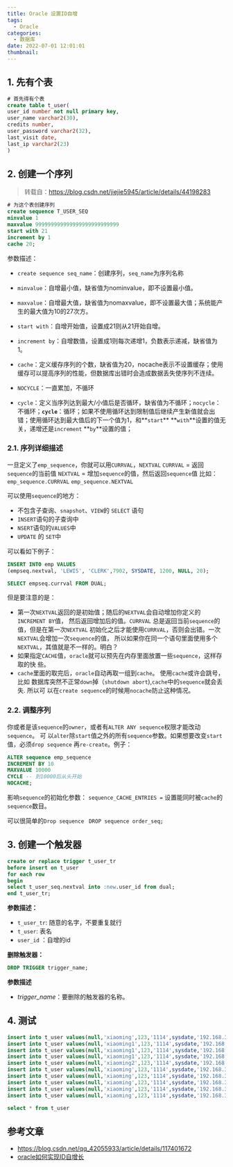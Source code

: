 ```yaml
---
title: Oracle 设置ID自增
tags:
  - Oracle
categories:
  - 数据库
date: 2022-07-01 12:01:01
thumbnail:
---
```


## 1. 先有个表

```sql
# 首先得有个表
create table t_user(
user_id number not null primary key,
user_name varchar2(30),
credits number,
user_password varchar2(32),
last_visit date,
last_ip varchar2(23)
)
```

## 2. 创建一个序列

> 转载自：https://blog.csdn.net/jiejie5945/article/details/44198283

```sql
# 为这个表创建序列
create sequence T_USER_SEQ
minvalue 1
maxvalue 999999999999999999999999999
start with 21
increment by 1
cache 20;
```

参数描述：

- `create sequence seq_name`：创建序列，`seq_name`为序列名称

- `minvalue`：自增最小值，缺省值为nominvalue，即不设置最小值。

- `maxvalue`：自增最大值，缺省值为nomaxvalue，即不设置最大值；系统能产生的最大值为10的27次方。

- `start with`：自增开始值，设置成21则从21开始自增。

- `increment by`：自增数值，设置成1则每次递增1，负数表示递减，缺省值为1。

- `cache`：定义缓存序列的个数，缺省值为20，nocache表示不设置缓存；使用缓存可以提高序列的性能，但数据库出错时会造成数据丢失使序列不连续。

- `NOCYCLE`：一直累加，不循环
- `cycle`：定义当序列达到最大/小值后是否循环，缺省值为不循环；`nocycle`：不循环；**`cycle`**：循环；如果不使用循环达到限制值后继续产生新值就会出错；使用循环达到最大值后的下一个值为1，和**`start`** **`with`**设置的值无关，递增还是`increment` **`by`**设置的值；

### 2.1. 序列详细描述

一旦定义了`emp_sequence`，你就可以用`CURRVAL`，`NEXTVAL`
`CURRVAL` = 返回`sequence`的当前值
`NEXTVAL` = 增加`sequence`的值，然后返回`sequence`值
比如：
`emp_sequence.CURRVAL`
`emp_sequence.NEXTVAL`

可以使用`sequence`的地方：

- 不包含子查询、`snapshot`、`VIEW`的 `SELECT` 语句
- `INSERT`语句的子查询中
- `NSERT`语句的`VALUES`中
- `UPDATE` 的 `SET`中

可以看如下例子： 

```sql
INSERT INTO emp VALUES
(empseq.nextval, 'LEWIS', 'CLERK',7902, SYSDATE, 1200, NULL, 20); 

SELECT empseq.currval FROM DUAL; 
```

但是要注意的是： 

- 第一次`NEXTVAL`返回的是初始值；随后的`NEXTVAL`会自动增加你定义的`INCREMENT BY`值，
  然后返回增加后的值。`CURRVAL` 总是返回当前`sequence`的值，但是在第一次`NEXTVAL`
  初始化之后才能使用`CURRVAL`，否则会出错。一次`NEXTVAL`会增加一次`sequence`的值，
  所以如果你在同一个语句里面使用多个`NEXTVAL`，其值就是不一样的。明白？ 
- 如果指定`CACHE`值，`oracle`就可以预先在内存里面放置一些`sequence`，这样存取的快
  些。
- `cache`里面的取完后，`oracle`自动再取一组到`cache`。 使用`cache`或许会跳号， 比如
  数据库突然不正常`down`掉（`shutdown abort`),`cache`中的`sequence`就会丢失. 所以可
  以在`create sequence`的时候用`nocache`防止这种情况。 

### 2.2. 调整序列

你或者是该`sequence`的`owner`，或者有`ALTER ANY sequence`权限才能改动`sequence`。 可
以`alter`除`start`值之外的所有`sequence`参数。如果想要改变`start`值，必须`drop sequence`
再`re-create`。例子：

```sql
ALTER sequence emp_sequence
INCREMENT BY 10
MAXVALUE 10000
CYCLE -- 到10000后从头开始
NOCACHE;
```

影响`sequence`的初始化参数： 
`sequence_CACHE_ENTRIES =`
设置能同时被`cache`的`sequence`数目。 

可以很简单的`Drop sequence `
`DROP sequence order_seq; `

## 3.  创建一个触发器

```sql
create or replace trigger t_user_tr
before insert on t_user
for each row
begin
select t_user_seq.nextval into :new.user_id from dual;
end t_user_tr;
```

**参数描述：**

- `t_user_tr`: 随意的名字，不要重复就行
- `t_user`: 表名
- `user_id` ：自增的id

**删除触发器：**

```sql
DROP TRIGGER trigger_name;
```

**参数描述**

- *trigger_name*：要删除的触发器的名称。

## 4. 测试

```sql
insert into t_user values(null,'xiaoming',123,'1114',sysdate,'192.168.37.132');
insert into t_user values(null,'xiaoming1',123,'1114',sysdate,'192.168.37.132');
insert into t_user values(null,'xiaoming1',123,'1114',sysdate,'192.168.37.132');
insert into t_user values(null,'xiaoming1',123,'1114',sysdate,'192.168.37.132');
insert into t_user values(null,'xiaoming2',123,'1114',sysdate,'192.168.37.132');
insert into t_user values(null,'xiaoming',123,'1114',sysdate,'192.168.37.132');
insert into t_user values(null,'xiaoming',123,'1114',sysdate,'192.168.37.132');
insert into t_user values(null,'xiaoming',123,'1114',sysdate,'192.168.37.132');
insert into t_user values(null,'xiaoming',123,'1114',sysdate,'192.168.37.132');
insert into t_user values(null,'xiaoming',123,'1114',sysdate,'192.168.37.132');

select * from t_user
```

## 参考文章

- https://blog.csdn.net/qq_42055933/article/details/117401672
- [oracle如何实现ID自增长](https://blog.csdn.net/QingXu1234/article/details/116048728)
